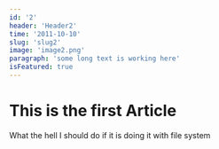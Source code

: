 ```yaml
---
id: '2'
header: 'Header2'
time: '2011-10-10'
slug: 'slug2'
image: 'image2.png'
paragraph: 'some long text is working here'
isFeatured: true
---
```


# This is the first Article 

What the hell I should do if it is doing it with file system